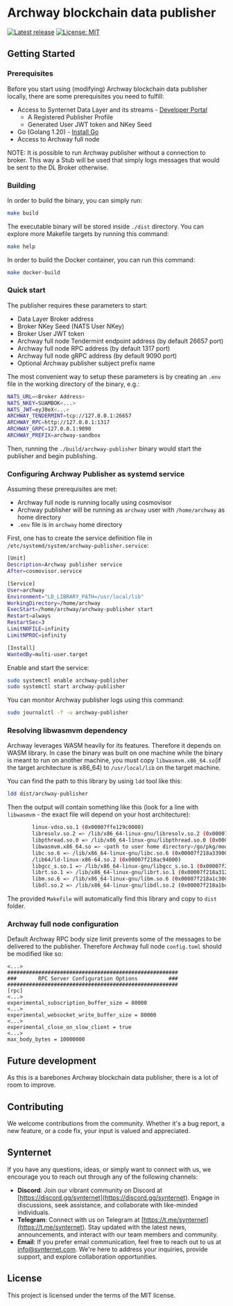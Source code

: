 # Archway blockchain data publisher

[![Latest release](https://img.shields.io/github/v/release/synternet/archway-publisher)](https://github.com/synternet/archway-publisher/releases/latest)
[![License: MIT](https://img.shields.io/badge/License-MIT-yellow.svg)](https://opensource.org/licenses/MIT)

## Getting Started

### Prerequisites

Before you start using (modifying) Archway blockchain data publisher locally, there are some prerequisites you need to fulfill:

* Access to Synternet Data Layer and its streams - [Developer Portal](https://portal.synternet.com/)
  * A Registered Publisher Profile
  * Generated User JWT token and NKey Seed
* Go (Golang 1.20) - [Install Go](https://go.dev/doc/install)
* Access to Archway full node

NOTE: It is possible to run Archway publisher without a connection to broker. This way a Stub will be used that simply logs messages that would be sent to the DL Broker otherwise.

### Building

In order to build the binary, you can simply run:

```bash
make build
```

The executable binary will be stored inside `./dist` directory. You can explore more Makefile targets by running this command:

```bash
make help
```

In order to build the Docker container, you can run this command:

```bash
make docker-build
```

### Quick start

The publisher requires these parameters to start:

* Data Layer Broker address
* Broker NKey Seed (NATS User NKey)
* Broker User JWT token
* Archway full node Tendermint endpoint address (by default 26657 port)
* Archway full node RPC address (by default 1317 port)
* Archway full node gRPC address (by default 9090 port)
* Optional Archway publisher subject prefix name

The most convenient way to setup these parameters is by creating an `.env` file in the working directory of the binary, e.g.:

```bash
NATS_URL=<Broker Address>
NATS_NKEY=SUAMBOK<...>
NATS_JWT=eyJ0eX<...>
ARCHWAY_TENDERMINT=tcp://127.0.0.1:26657
ARCHWAY_RPC=http://127.0.0.1:1317
ARCHWAY_GRPC=127.0.0.1:9090
ARCHWAY_PREFIX=archway-sandbox
```

Then, running the `./build/archway-publisher` binary would start the publisher and begin publishing.

### Configuring Archway Publisher as systemd service

Assuming these prerequisites are met:

* Archway full node is running locally using cosmovisor
* Archway publisher will be running as `archway` user with `/home/archway` as home directory
* `.env` file is in `archway` home directory

First, one has to create the service definition file in `/etc/systemd/system/archway-publisher.service`:

```bash
[Unit]
Description=Archway publisher service
After=cosmovisor.service

[Service]
User=archway
Environment="LD_LIBRARY_PATH=/usr/local/lib"
WorkingDirectory=/home/archway
ExecStart=/home/archway/archway-publisher start
Restart=always
RestartSec=3
LimitNOFILE=infinity
LimitNPROC=infinity

[Install]
WantedBy=multi-user.target
```

Enable and start the service:

```bash
sudo systemctl enable archway-publisher
sudo systemctl start archway-publisher
```

You can monitor Archway publisher logs using this command:

```bash
sudo journalctl -f -u archway-publisher
```

### Resolving libwasmvm dependency

Archway leverages WASM heavily for its features. Therefore it depends on WASM library.
In case the binary was built on one machine while the binary is meant to run on another machine, you must
copy `libwasmvm.x86_64.so`(if the target architecture is x86_64) to `/usr/local/lib` on the target machine.

You can find the path to this library by using `ldd` tool like this:

```bash
ldd dist/archway-publisher
```

Then the output will contain something like this (look for a line with `libwasmvm` - the exact file will depend on your host architecture):

```bash
        linux-vdso.so.1 (0x00007ffe129c0000)
        libresolv.so.2 => /lib/x86_64-linux-gnu/libresolv.so.2 (0x00007f218ac6a000)
        libpthread.so.0 => /lib/x86_64-linux-gnu/libpthread.so.0 (0x00007f218ac47000)
        libwasmvm.x86_64.so => <path to user home directory>/go/pkg/mod/github.com/!cosm!wasm/wasmvm@v1.4.1/internal/api/libwasmvm.x86_64.so (0x00007f218a52b000)
        libc.so.6 => /lib/x86_64-linux-gnu/libc.so.6 (0x00007f218a339000)
        /lib64/ld-linux-x86-64.so.2 (0x00007f218ac94000)
        libgcc_s.so.1 => /lib/x86_64-linux-gnu/libgcc_s.so.1 (0x00007f218a31e000)
        librt.so.1 => /lib/x86_64-linux-gnu/librt.so.1 (0x00007f218a312000)
        libm.so.6 => /lib/x86_64-linux-gnu/libm.so.6 (0x00007f218a1c3000)
        libdl.so.2 => /lib/x86_64-linux-gnu/libdl.so.2 (0x00007f218a1bd000)
```

The provided `Makefile` will automatically find this library and copy to `dist` folder.

### Archway full node configuration

Default Archway RPC body size limit prevents some of the messages to be delivered to the publisher. Therefore
Archway full node `config.toml` should be modified like so:

```config
<...>
#######################################################
###       RPC Server Configuration Options          ###
#######################################################
[rpc]
<...>
experimental_subscription_buffer_size = 80000
<...>
experimental_websocket_write_buffer_size = 80000
<...>
experimental_close_on_slow_client = true
<...>
max_body_bytes = 10000000

```

## Future development

As this is a barebones Archway blockchain data publisher, there is a lot of room to improve.

## Contributing

We welcome contributions from the community. Whether it's a bug report, a new feature, or a code fix, your input is valued and appreciated.

## Synternet

If you have any questions, ideas, or simply want to connect with us, we encourage you to reach out through any of the following channels:

* **Discord**: Join our vibrant community on Discord at [https://discord.gg/synternet](https://discord.gg/synternet). Engage in discussions, seek assistance, and collaborate with like-minded individuals.
* **Telegram**: Connect with us on Telegram at [https://t.me/synternet](https://t.me/synternet). Stay updated with the latest news, announcements, and interact with our team members and community.
* **Email**: If you prefer email communication, feel free to reach out to us at <info@synternet.com>. We're here to address your inquiries, provide support, and explore collaboration opportunities.

## License

This project is licensed under the terms of the MIT license.

